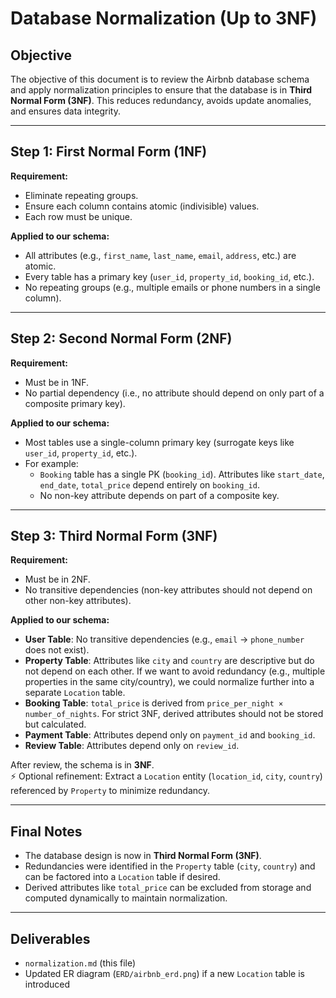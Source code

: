 # Database Normalization (Up to 3NF)

## Objective
The objective of this document is to review the Airbnb database schema and apply normalization principles to ensure that the database is in **Third Normal Form (3NF)**. This reduces redundancy, avoids update anomalies, and ensures data integrity.

---

## Step 1: First Normal Form (1NF)

**Requirement:**  
- Eliminate repeating groups.  
- Ensure each column contains atomic (indivisible) values.  
- Each row must be unique.

**Applied to our schema:**  

- All attributes (e.g., `first_name`, `last_name`, `email`, `address`, etc.) are atomic.  
- Every table has a primary key (`user_id`, `property_id`, `booking_id`, etc.).  
- No repeating groups (e.g., multiple emails or phone numbers in a single column).  

---

## Step 2: Second Normal Form (2NF)
**Requirement:**  

- Must be in 1NF.  
- No partial dependency (i.e., no attribute should depend on only part of a composite primary key).  

**Applied to our schema:**  
- Most tables use a single-column primary key (surrogate keys like `user_id`, `property_id`, etc.).  
- For example:  
  - `Booking` table has a single PK (`booking_id`). Attributes like `start_date`, `end_date`, `total_price` depend entirely on `booking_id`.  
  - No non-key attribute depends on part of a composite key.  

---

## Step 3: Third Normal Form (3NF)
**Requirement:**  

- Must be in 2NF.  
- No transitive dependencies (non-key attributes should not depend on other non-key attributes).  

**Applied to our schema:**  

- **User Table**: No transitive dependencies (e.g., `email` → `phone_number` does not exist).  
- **Property Table**: Attributes like `city` and `country` are descriptive but do not depend on each other. If we want to avoid redundancy (e.g., multiple properties in the same city/country), we could normalize further into a separate `Location` table.  
- **Booking Table**: `total_price` is derived from `price_per_night × number_of_nights`. For strict 3NF, derived attributes should not be stored but calculated.  
- **Payment Table**: Attributes depend only on `payment_id` and `booking_id`.  
- **Review Table**: Attributes depend only on `review_id`.  

After review, the schema is in **3NF**.  
⚡ Optional refinement: Extract a `Location` entity (`location_id`, `city`, `country`) referenced by `Property` to minimize redundancy.

---

## Final Notes

- The database design is now in **Third Normal Form (3NF)**.  
- Redundancies were identified in the `Property` table (`city`, `country`) and can be factored into a `Location` table if desired.  
- Derived attributes like `total_price` can be excluded from storage and computed dynamically to maintain normalization.

---

## Deliverables
- `normalization.md` (this file)  
- Updated ER diagram (`ERD/airbnb_erd.png`) if a new `Location` table is introduced

